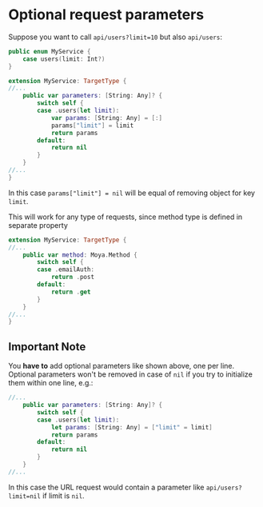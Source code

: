 Optional request parameters
===========================

Suppose you want to call `api/users?limit=10` but also `api/users`:

```swift
public enum MyService {
	case users(limit: Int?)
}

extension MyService: TargetType {
//...
	public var parameters: [String: Any]? {
	    switch self {
	    case .users(let limit):
	        var params: [String: Any] = [:]
	        params["limit"] = limit
	        return params
        default:
            return nil
        }
    }
//...
}
```

In this case `params["limit"] = nil` will be equal of removing object for key `limit`.

This will work for any type of requests, since method type is defined in separate property

```swift
extension MyService: TargetType {
//...
    public var method: Moya.Method {
        switch self {
        case .emailAuth:
            return .post
        default:
            return .get
        }
    }
//...
}
```


Important Note
--------------
You **have to** add optional parameters like shown above, one per line. Optional parameters won't be removed in case of ```nil``` if you try to initialize them within one line, e.g.:

```swift
//...
	public var parameters: [String: Any]? {
	    switch self {
	    case .users(let limit):
	        let params: [String: Any] = ["limit" = limit]
	        return params
        default:
            return nil
        }
    }
//...
```

In this case the URL request would contain a parameter like ```api/users?limit=nil``` if limit is ```nil```.

